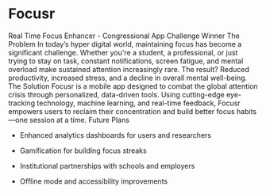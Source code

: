 # Focusr
Real Time Focus Enhancer - Congressional App Challenge Winner
The Problem
In today’s hyper digital world, maintaining focus has become a significant challenge. Whether you're a student, a professional, or just trying to stay on task, constant notifications, screen fatigue, and mental overload make sustained attention increasingly rare. The result? Reduced productivity, increased stress, and a decline in overall mental well-being.
The Solution
Focusr is a mobile app designed to combat the global attention crisis through personalized, data-driven tools. Using cutting-edge eye-tracking technology, machine learning, and real-time feedback, Focusr empowers users to reclaim their concentration and build better focus habits—one session at a time.
Future Plans
 - Enhanced analytics dashboards for users and researchers

 - Gamification for building focus streaks

 - Institutional partnerships with schools and employers

 - Offline mode and accessibility improvements
